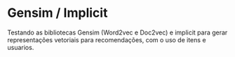 # Gensim / Implicit

Testando as bibliotecas Gensim (Word2vec e Doc2vec) e implicit para gerar representações vetoriais para recomendações, com o uso de itens e usuarios.
